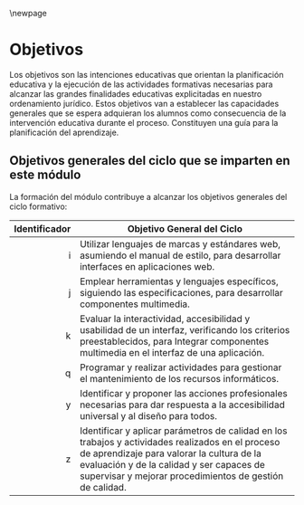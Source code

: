 \newpage

# Objetivos

Los objetivos son las intenciones educativas que orientan la planificación
educativa y la ejecución de las actividades formativas necesarias para alcanzar
las grandes finalidades educativas explicitadas en nuestro ordenamiento
jurídico. Estos objetivos van a establecer las capacidades generales que se
espera adquieran los alumnos como consecuencia de la intervención educativa
durante el proceso. Constituyen una guía para la planificación del aprendizaje.


## Objetivos generales del ciclo que se imparten en este módulo

La formación del módulo contribuye a alcanzar los objetivos generales  del ciclo formativo:

| Identificador | Objetivo General del Ciclo |
| -: |-----------|
|i | Utilizar lenguajes de marcas y estándares web, asumiendo el manual de estilo, para desarrollar interfaces en aplicaciones web.|
|j | Emplear herramientas y lenguajes específicos, siguiendo las especificaciones, para desarrollar componentes multimedia. |
|k | Evaluar la interactividad, accesibilidad y usabilidad de un interfaz, verificando los criterios preestablecidos, para Integrar componentes multimedia en el interfaz de una aplicación.|
|q | Programar y realizar actividades para gestionar el mantenimiento de los recursos informáticos.|
|y | Identificar y proponer las acciones profesionales necesarias para dar respuesta a la accesibilidad universal y al diseño para todos.|
|z| Identificar y aplicar parámetros de calidad en los trabajos y actividades realizados en el proceso de aprendizaje para valorar la cultura de la evaluación y de la calidad y ser capaces de supervisar y mejorar procedimientos de gestión de calidad.|


